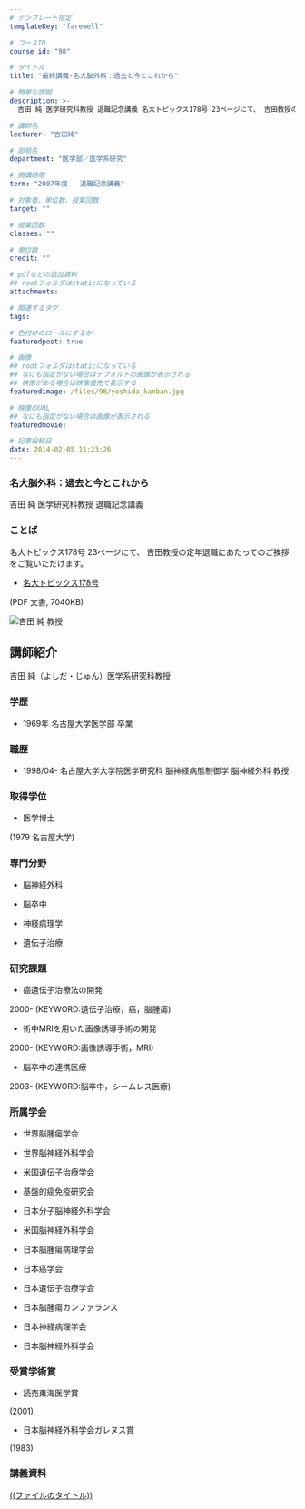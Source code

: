 ```yaml
---
# テンプレート指定
templateKey: "farewell"

# コースID
course_id: "98"

# タイトル
title: "最終講義-名大脳外科：過去と今とこれから"

# 簡単な説明
description: >-
  吉田 純 医学研究科教授 退職記念講義 名大トピックス178号 23ページにて、 吉田教授の定年退職にあたってのご挨拶をご覧いただけます。   * [名大トピックス178号][1] (P...

# 講師名
lecturer: "吉田純"

# 部局名
department: "医学部／医学系研究"

# 開講時限
term: "2007年度	退職記念講義"

# 対象者、単位数、授業回数
target: ""

# 授業回数
classes: ""

# 単位数
credit: ""

# pdfなどの追加資料
## rootフォルダはstaticになっている
attachments: 

# 関連するタグ
tags:

# 色付けのロールにするか
featuredpost: true

# 画像
## rootフォルダはstaticになっている
## なにも指定がない場合はデフォルトの画像が表示される
## 映像がある場合は映像優先で表示する
featuredimage: /files/98/yoshida_kanban.jpg

# 映像のURL
## なにも指定がない場合は画像が表示される
featuredmovie: 

# 記事投稿日
date: 2014-02-05 11:23:26
---
```


### 名大脳外科：過去と今とこれから

吉田 純 医学研究科教授 退職記念講義

### ことば

名大トピックス178号 23ページにて、 吉田教授の定年退職にあたってのご挨拶をご覧いただけます。

* [名大トピックス178号][1]

(PDF 文書, 7040KB)

[1]: http://www.nagoya-u.ac.jp/about-nu/public-relations/publication/upload_images/no178.pdf

![吉田 純 教授](/files/98/yoshida_kao.jpg) 

## 講師紹介

吉田 純（よしだ・じゅん）医学系研究科教授

### 学歴

* 1969年 名古屋大学医学部 卒業

### 職歴

* 1998/04- 名古屋大学大学院医学研究科 脳神経病態制御学 脳神経外科 教授

### 取得学位

* 医学博士

(1979 名古屋大学)

### 専門分野

* 脳神経外科

* 脳卒中

* 神経病理学

* 遺伝子治療

### 研究課題

* 癌遺伝子治療法の開発

2000- (KEYWORD:遺伝子治療，癌，脳腫瘍)

* 術中MRIを用いた画像誘導手術の開発

2000- (KEYWORD:画像誘導手術，MRI)

* 脳卒中の連携医療

2003- (KEYWORD:脳卒中，シームレス医療)

### 所属学会

* 世界脳腫瘍学会

* 世界脳神経外科学会

* 米国遺伝子治療学会

* 基盤的癌免疫研究会

* 日本分子脳神経外科学会

* 米国脳神経外科学会

* 日本脳腫瘍病理学会

* 日本癌学会

* 日本遺伝子治療学会

* 日本脳腫瘍カンファランス

* 日本神経病理学会

* 日本脳神経外科学会

### 受賞学術賞

* 読売東海医学賞

(2001)

* 日本脳神経外科学会ガレヌス賞

(1983)

### 講義資料

[((ファイルのタイトル))](/files/98/((ファイル名))) 

